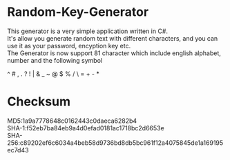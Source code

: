 # Random-Key-Generator

This generator is a very simple application written in C#.<br />
It's allow you generate random text with different characters, and you can use it as your password, encyption key etc.<br />
The Generator is now support 81 character which include english alphabet, number and the following symbol<br />

^ # , . ? ! | & _ ~ @ $ % / \ = + - *

# Checksum<br />
MD5:1a9a7778648c0162443c0daeca6282b4<br />
SHA-1:f52eb7ba84eb9a4d0efad0181ac1718bc2d6653e<br />
SHA-256:c89202ef6c6034a4beb58d9736bd8db5bc961f12a4075845de1a169195ec7d43<br />
